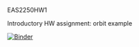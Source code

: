 EAS2250HW1

Introductory HW assignment: orbit example

[![Binder](https://mybinder.org/badge_logo.svg)](https://mybinder.org/v2/gh/rolohman/EAS2250HW1/main?labpath=EAS2250HW1a.ipynb)
